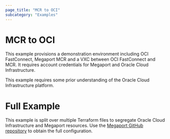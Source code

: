 ```yaml
---
page_title: "MCR to OCI"
subcategory: "Examples"
---
```


# MCR to OCI
This example provisions a demonstration environment including OCI FastConnect, Megaport MCR and a VXC between OCI FastConnect and MCR. It 
requires account credentials for Megaport and Oracle Cloud Infrastructure.

This example requires some prior understanding of the Oracle Cloud Infrastructure platform.  

# Full Example
This example is split over multiple Terraform files to segregate Oracle Cloud Infrastructure and Megaport resources.
Use the [Megaport GitHub repository](https://github.com/megaport/terraform-provider-megaport/tree/main/examples/mcr_and_oci_vxcs)
to obtain the full configuration.
